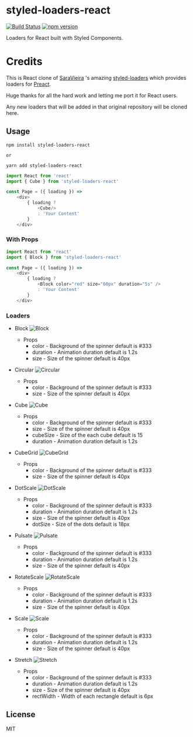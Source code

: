 # styled-loaders-react

[![Build Status](https://travis-ci.org/saisandeepvaddi/styled-loaders-react.svg?branch=master)](https://travis-ci.org/saisandeepvaddi/styled-loaders-react)
[![npm version](https://badge.fury.io/js/styled-loaders-react.svg)](https://badge.fury.io/js/styled-loaders-react)


Loaders for React built with Styled Components.

# Credits

This is React clone of [SaraVieira](https://github.com/SaraVieira) 's amazing [styled-loaders](https://github.com/SaraVieira/styled-loaders) which provides loaders for [Preact](https://preactjs.com/).

Huge thanks for all the hard work and letting me port it for React users.

Any new loaders that will be added in that original repository will be cloned here.

## Usage

```shell
npm install styled-loaders-react

or

yarn add styled-loaders-react
```

```js
import React from 'react'
import { Cube } from 'styled-loaders-react'

const Page = ({ loading }) =>
    <div>
        { loading ?
            <Cube/>
            : 'Your Content'
        }
    </div>

```
### With Props

```js
import React from 'react'
import { Block } from 'styled-loaders-react'

const Page = ({ loading }) =>
    <div>
        { loading ?
            <Block color="red" size="60px" duration="5s" />
            : 'Your Content'
        }
    </div>

```

### Loaders

* Block
![Block](https://media.giphy.com/media/l378dJlRt7fvGHyfK/giphy.gif)
    * Props
        * color	- Background of the spinner default is #333
        * duration - Animation duration default is 1.2s
        * size - Size of the spinner default is 40px


* Circular
![Circular](https://media.giphy.com/media/l378y26cIAwgAVt4s/giphy.gif)
    * Props
        * color	- Background of the spinner default is #333
        * size - Size of the spinner default is 40px


* Cube
![Cube](https://media.giphy.com/media/3ov9jExQcWP6KTX1FS/giphy.gif)
    * Props
        * color	- Background of the spinner default is #333
        * size - Size of the spinner default is 40px
        * cubeSize - Size of the each cube default is 15
        * duration - Animation duration default is 1.2s


* CubeGrid
![CubeGrid](https://media.giphy.com/media/3ov9k9cASC7gCxpuLu/giphy.gif)
    * Props
        * color	- Background of the spinner default is #333
        * size - Size of the spinner default is 40px


* DotScale
![DotScale](https://media.giphy.com/media/l378c6525UOkzozVS/giphy.gif)
    * Props
        * color	- Background of the spinner default is #333
        * duration - Animation duration default is 1.2s
        * size - Size of the spinner default is 40px
        * dotSize - Size of the dots default is 18px


* Pulsate
![Pulsate](https://media.giphy.com/media/l378ar9YphdtfvkYg/giphy.gif)
    * Props
        * color	- Background of the spinner default is #333
        * duration - Animation duration default is 1.2s
        * size - Size of the spinner default is 40px


* RotateScale
![RotateScale](https://media.giphy.com/media/l378kTgu2VkGC8kyk/giphy.gif)
    * Props
        * color	- Background of the spinner default is #333
        * duration - Animation duration default is 1.2s
        * size - Size of the spinner default is 40px


* Scale
![Scale](https://media.giphy.com/media/l378mCuj3oh3HwMjm/giphy.gif)
    * Props
        * color	- Background of the spinner default is #333
        * duration - Animation duration default is 1.2s
        * size - Size of the spinner default is 40px


* Stretch
![Stretch](https://media.giphy.com/media/3ov9jHpaSIMfW0p19m/giphy.gif)
    * Props
        * color	- Background of the spinner default is #333
        * duration - Animation duration default is 1.2s
        * size - Size of the spinner default is 40px
        * rectWidth - Width of each rectangle default is 6px


## License

MIT